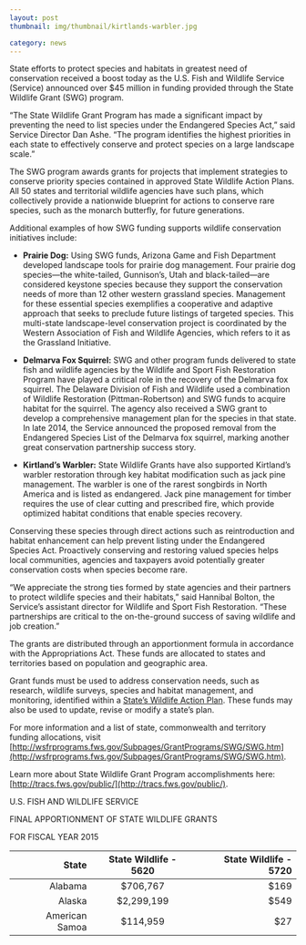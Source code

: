 ```yaml
---
layout: post
thumbnail: img/thumbnail/kirtlands-warbler.jpg

category: news
---
```


State efforts to protect species and habitats in greatest need of conservation received a boost today as ­the U.S. Fish and Wildlife Service (Service) announced over $45 million in funding provided through the State Wildlife Grant (SWG) program.

“The State Wildlife Grant Program has made a significant impact by preventing the need to list species under the Endangered Species Act,” said Service Director Dan Ashe. “The program identifies the highest priorities in each state to effectively conserve and protect species on a large landscape scale.”

The SWG program awards grants for projects that implement strategies to conserve priority species contained in approved State Wildlife Action Plans. All 50 states and territorial wildlife agencies have such plans, which collectively provide a nationwide blueprint for actions to conserve rare species, such as the monarch butterfly, for future generations.  

Additional examples of how SWG funding supports wildlife conservation initiatives include:

 - **Prairie Dog:**  Using SWG funds, Arizona Game and Fish Department developed landscape tools for prairie dog management. Four prairie dog species—the white-tailed, Gunnison’s, Utah and black-tailed—are considered keystone species because they support the conservation needs of more than 12 other western grassland species. Management for these essential species exemplifies a cooperative and adaptive approach that seeks to preclude future listings of targeted species. This multi-state landscape-level conservation project is coordinated by the Western Association of Fish and Wildlife Agencies, which refers to it as the Grassland Initiative. 

 - **Delmarva Fox Squirrel:** SWG and other program funds delivered to state fish and wildlife agencies by the Wildlife and Sport Fish Restoration Program have played a critical role in the recovery of the Delmarva fox squirrel. The Delaware Division of Fish and Wildlife used a combination of Wildlife Restoration (Pittman-Robertson) and SWG funds to acquire habitat for the squirrel. The agency also received a SWG grant to develop a comprehensive management plan for the species in that state. In late 2014, the Service announced the proposed removal from the Endangered Species List of the Delmarva fox squirrel, marking another great conservation partnership success story.
 
 - **Kirtland’s Warbler:**  State Wildlife Grants have also supported Kirtland’s warbler restoration through key habitat modification such as jack pine management. The warbler is one of the rarest songbirds in North America and is listed as endangered. Jack pine management for timber requires the use of clear cutting and prescribed fire, which provide optimized habitat conditions that enable species recovery.

Conserving these species through direct actions such as reintroduction and habitat enhancement can help prevent listing under the Endangered Species Act. Proactively conserving and restoring valued species helps local communities, agencies and taxpayers avoid potentially greater conservation costs when species become rare.  

“We appreciate the strong ties formed by state agencies and their partners to protect wildlife species and their habitats,” said Hannibal Bolton, the Service’s assistant director for Wildlife and Sport Fish Restoration. “These partnerships are critical to the on-the-ground success of saving wildlife and job creation.”  

The grants are distributed through an apportionment formula in accordance with the Appropriations Act. These funds are allocated to states and territories based on population and geographic area.

Grant funds must be used to address conservation needs, such as research, wildlife surveys, species and habitat management, and monitoring, identified within a [State’s Wildlife Action Plan](http://www.teaming.com/state-wildlife-action-plans-swaps). These funds may also be used to update, revise or modify a state’s plan.

For more information and a list of state, commonwealth and territory funding allocations, visit [http://wsfrprograms.fws.gov/Subpages/GrantPrograms/SWG/SWG.htm](http://wsfrprograms.fws.gov/Subpages/GrantPrograms/SWG/SWG.htm). 

Learn more about State Wildlife Grant Program accomplishments here: [http://tracs.fws.gov/public/](http://tracs.fws.gov/public/).

U.S. FISH AND WILDLIFE SERVICE

FINAL APPORTIONMENT OF STATE WILDLIFE GRANTS

FOR FISCAL YEAR 2015

| State          | State Wildlife - 5620  | State Wildlife - 5720  |
| --------------:|:----------------------:| ----------------------:|
| Alabama        | $706,767               | $169                   |
| Alaska         | $2,299,199             | $549                   |
| American Samoa | $114,959               | $27                    |